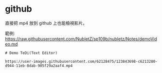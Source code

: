 # github

直接把 mp4 放到 github 上也能檢視影片。

範例: https://raw.githubusercontent.com/NubletZ/sp109b/nubletz/Notes/demoVideo.md

```
# Demo TeDi(Text Editor)

https://user-images.githubusercontent.com/62128475/123843698-c6213280-d944-11eb-8dab-905f29a2aaf4.mp4
```
